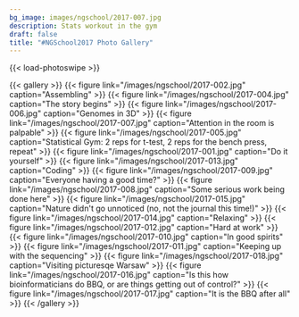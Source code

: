 ```yaml
---
bg_image: images/ngschool/2017-007.jpg
description: Stats workout in the gym 
draft: false
title: "#NGSchool2017 Photo Gallery"
---
```


{{< load-photoswipe >}}

{{< gallery >}}
  {{< figure link="/images/ngschool/2017-002.jpg"  caption="Assembling" >}}
  {{< figure link="/images/ngschool/2017-004.jpg"  caption="The story begins" >}}
  {{< figure link="/images/ngschool/2017-006.jpg"  caption="Genomes in 3D" >}}
  {{< figure link="/images/ngschool/2017-007.jpg"  caption="Attention in the room is palpable" >}}
  {{< figure link="/images/ngschool/2017-005.jpg"  caption="Statistical Gym: 2 reps for t-test, 2 reps for the bench press, repeat" >}}
  {{< figure link="/images/ngschool/2017-001.jpg"  caption="Do it yourself" >}}
  {{< figure link="/images/ngschool/2017-013.jpg"  caption="Coding" >}}
  {{< figure link="/images/ngschool/2017-009.jpg"  caption="Everyone having a good time?" >}}
  {{< figure link="/images/ngschool/2017-008.jpg"  caption="Some serious work being done here" >}}
  {{< figure link="/images/ngschool/2017-015.jpg"  caption="Nature didn't go unnoticed (no, not the journal this time!)" >}}
  {{< figure link="/images/ngschool/2017-014.jpg"  caption="Relaxing" >}}
  {{< figure link="/images/ngschool/2017-012.jpg"  caption="Hard at work" >}}
  {{< figure link="/images/ngschool/2017-010.jpg"  caption="In good spirits" >}}
  {{< figure link="/images/ngschool/2017-011.jpg"  caption="Keeping up with the sequencing" >}}
  {{< figure link="/images/ngschool/2017-018.jpg"  caption="Visiting picturesqe Warsaw" >}}
  {{< figure link="/images/ngschool/2017-016.jpg"  caption="Is this how bioinformaticians do BBQ, or are things getting out of control?" >}}
  {{< figure link="/images/ngschool/2017-017.jpg"  caption="It is the BBQ after all" >}}
{{< /gallery >}}
